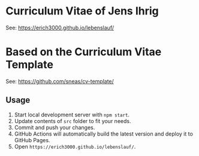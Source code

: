 # Curriculum Vitae of Jens Ihrig

See: https://erich3000.github.io/lebenslauf/

# Based on the Curriculum Vitae Template

See: https://github.com/sneas/cv-template/

## Usage

1. Start local development server with `npm start`.
1. Update contents of `src` folder to fit your needs.
1. Commit and push your changes.
1. GitHub Actions will automatically build the latest version and deploy it to GitHub Pages.
1. Open `https://erich3000.github.io/lebenslauf/`.
